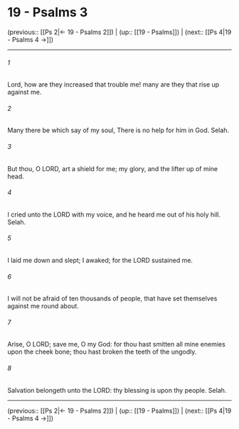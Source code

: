 # 19 - Psalms 3

(previous:: [[Ps 2|← 19 - Psalms 2]]) | (up:: [[19 - Psalms]]) | (next:: [[Ps 4|19 - Psalms 4 →]])

***


###### 1 
Lord, how are they increased that trouble me! many are they that rise up against me. 

###### 2 
Many there be which say of my soul, There is no help for him in God. Selah. 

###### 3 
But thou, O LORD, art a shield for me; my glory, and the lifter up of mine head. 

###### 4 
I cried unto the LORD with my voice, and he heard me out of his holy hill. Selah. 

###### 5 
I laid me down and slept; I awaked; for the LORD sustained me. 

###### 6 
I will not be afraid of ten thousands of people, that have set themselves against me round about. 

###### 7 
Arise, O LORD; save me, O my God: for thou hast smitten all mine enemies upon the cheek bone; thou hast broken the teeth of the ungodly. 

###### 8 
Salvation belongeth unto the LORD: thy blessing is upon thy people. Selah.

***

(previous:: [[Ps 2|← 19 - Psalms 2]]) | (up:: [[19 - Psalms]]) | (next:: [[Ps 4|19 - Psalms 4 →]])

